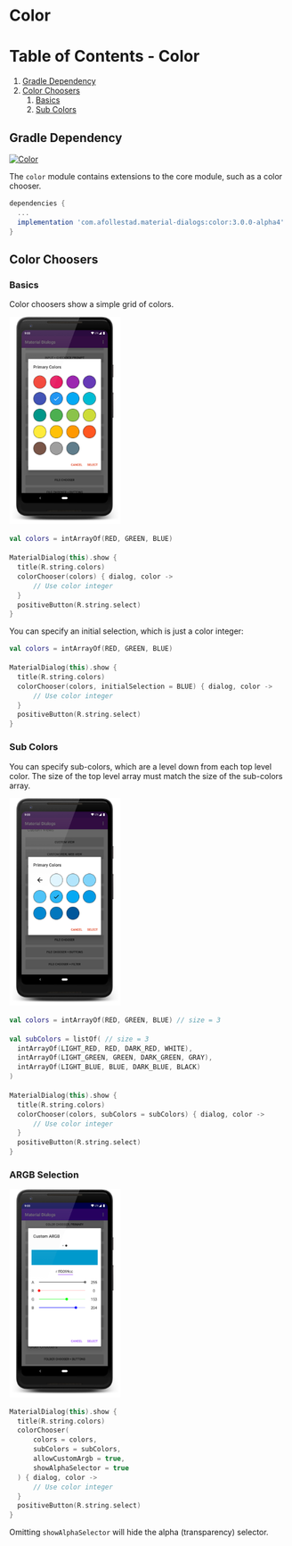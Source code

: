 # Color

# Table of Contents - Color

1. [Gradle Dependency](#gradle-dependency)
2. [Color Choosers](#color-choosers)
    1. [Basics](#basics)
    2. [Sub Colors](#sub-colors) 

## Gradle Dependency

[ ![Color](https://api.bintray.com/packages/drummer-aidan/maven/material-dialogs%3Acolor/images/download.svg) ](https://bintray.com/drummer-aidan/maven/material-dialogs%3Acolor/_latestVersion)

The `color` module contains extensions to the core module, such as a color chooser.

```gradle
dependencies {
  ...
  implementation 'com.afollestad.material-dialogs:color:3.0.0-alpha4'
}
```

## Color Choosers

### Basics

Color choosers show a simple grid of colors.

<img src="https://raw.githubusercontent.com/afollestad/material-dialogs/master/art/color_chooser.png" width="200px" />

```kotlin
val colors = intArrayOf(RED, GREEN, BLUE)

MaterialDialog(this).show {
  title(R.string.colors)
  colorChooser(colors) { dialog, color ->
      // Use color integer
  }
  positiveButton(R.string.select)
}
```

You can specify an initial selection, which is just a color integer:

```kotlin
val colors = intArrayOf(RED, GREEN, BLUE)

MaterialDialog(this).show {
  title(R.string.colors)
  colorChooser(colors, initialSelection = BLUE) { dialog, color ->
      // Use color integer
  }
  positiveButton(R.string.select)
}
```

### Sub Colors

You can specify sub-colors, which are a level down from each top level color. The size of the top 
level array must match the size of the sub-colors array.

<img src="https://raw.githubusercontent.com/afollestad/material-dialogs/master/art/color_chooser_sub.png" width="200px" />

```kotlin
val colors = intArrayOf(RED, GREEN, BLUE) // size = 3

val subColors = listOf( // size = 3
  intArrayOf(LIGHT_RED, RED, DARK_RED, WHITE),
  intArrayOf(LIGHT_GREEN, GREEN, DARK_GREEN, GRAY),
  intArrayOf(LIGHT_BLUE, BLUE, DARK_BLUE, BLACK)
)

MaterialDialog(this).show {
  title(R.string.colors)
  colorChooser(colors, subColors = subColors) { dialog, color ->
      // Use color integer
  }
  positiveButton(R.string.select)
}
```

### ARGB Selection

<img src="https://raw.githubusercontent.com/afollestad/material-dialogs/master/art/custom_argb.png" width="200px" />

```kotlin
MaterialDialog(this).show {
  title(R.string.colors)
  colorChooser(
      colors = colors, 
      subColors = subColors,
      allowCustomArgb = true,
      showAlphaSelector = true
  ) { dialog, color ->
      // Use color integer
  }
  positiveButton(R.string.select)
}
```

Omitting `showAlphaSelector` will hide the alpha (transparency) selector.